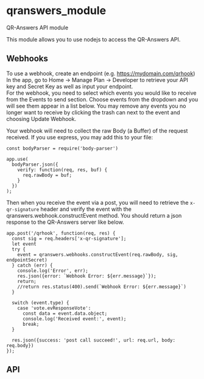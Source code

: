 # qranswers_module
QR-Answers API module

This module allows you to use nodejs to access the QR-Answers API.

## Webhooks

To use a webhook, create an endpoint (e.g.  https://mydomain.com/qrhook)
In the app, go to Home -> Manage Plan -> Developer to retrieve your API key and Secret Key as well as input your endpoint.  
For the webhook, you need to select which events you would like to receive from the Events to send section.  Choose events from
the dropdown and you will see them appear in a list below.  You may remove any events you no longer want to receive by 
clicking the trash can next to the event and choosing Update Webhook.

Your webhook will need to collect the raw Body (a Buffer) of the request received.  If you use express, you may add this to your file:

```
const bodyParser = require('body-parser')

app.use(
  bodyParser.json({
    verify: function(req, res, buf) {
      req.rawBody = buf;
    }
  })
);
```

Then when you receive the event via a post, you will need to retrieve the ```x-qr-signature``` header and verify the event with the qranswers.webhook.constructEvent method.
You should return a json response to the QR-Answers server like below.

```
app.post('/qrhook', function(req, res) {
  const sig = req.headers['x-qr-signature'];
  let event
  try {
    event = qranswers.webhooks.constructEvent(req.rawBody, sig, endpointSecret)
  } catch (err) {
    console.log('Error', err);
    res.json({error: `Webhook Error: ${err.message}`});
    return;
    //return res.status(400).send(`Webhook Error: ${err.message}`)
  }

  switch (event.type) {
    case 'vote.evResponseVote':
      const data = event.data.object;
      console.log('Received event:', event);
      break;
  }

  res.json({success: 'post call succeed!', url: req.url, body: req.body})
});
```

## API
